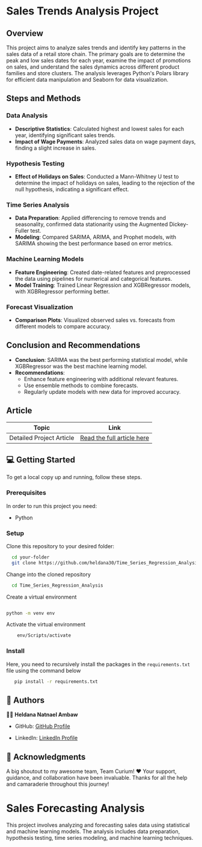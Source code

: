 
# Sales Trends Analysis Project

## Overview

This project aims to analyze sales trends and identify key patterns in the sales data of a retail store chain. The primary goals are to determine the peak and low sales dates for each year, examine the impact of promotions on sales, and understand the sales dynamics across different product families and store clusters. The analysis leverages Python's Polars library for efficient data manipulation and Seaborn for data visualization.

## Steps and Methods

### Data Analysis
- **Descriptive Statistics**: Calculated highest and lowest sales for each year, identifying significant sales trends.
- **Impact of Wage Payments**: Analyzed sales data on wage payment days, finding a slight increase in sales.

### Hypothesis Testing
- **Effect of Holidays on Sales**: Conducted a Mann-Whitney U test to determine the impact of holidays on sales, leading to the rejection of the null hypothesis, indicating a significant effect.

### Time Series Analysis
- **Data Preparation**: Applied differencing to remove trends and seasonality, confirmed data stationarity using the Augmented Dickey-Fuller test.
- **Modeling**: Compared SARIMA, ARIMA, and Prophet models, with SARIMA showing the best performance based on error metrics.

### Machine Learning Models
- **Feature Engineering**: Created date-related features and preprocessed the data using pipelines for numerical and categorical features.
- **Model Training**: Trained Linear Regression and XGBRegressor models, with XGBRegressor performing better.

### Forecast Visualization
- **Comparison Plots**: Visualized observed sales vs. forecasts from different models to compare accuracy.

## Conclusion and Recommendations

- **Conclusion**: SARIMA was the best performing statistical model, while XGBRegressor was the best machine learning model.
- **Recommendations**:
  - Enhance feature engineering with additional relevant features.
  - Use ensemble methods to combine forecasts.
  - Regularly update models with new data for improved accuracy.

## Article

| Topic                    | Link                                      |
|--------------------------|-------------------------------------------|
| Detailed Project Article | [Read the full article here](https://medium.com/@nheldana8/time-series-store-sales-forecasting-f4a2e184b5a6) |

## 💻 Getting Started <a name="getting-started"></a>


To get a local copy up and running, follow these steps.

### Prerequisites

In order to run this project you need:

- Python


### Setup

Clone this repository to your desired folder:


```sh
  cd your-folder
  git clone https://github.com/heldana30/Time_Series_Regression_Analysis.git
```
Change into the cloned repository

```sh
  cd Time_Series_Regression_Analysis
```

Create a virtual environment

```sh

python -m venv env

```

Activate the virtual environment

```sh
    env/Scripts/activate
```
### Install

Here, you need to recursively install the packages in the `requirements.txt` file using the command below 

```sh
   pip install -r requirements.txt
```

## 👥 Authors <a name="authors"></a>

👩‍💻 **Heldana Natnael Ambaw**

- GitHub: [GitHub Profile](https://github.com/heldana30)

- LinkedIn: [LinkedIn Profile](https://www.linkedin.com/in/heldana-n/)

## 🙏 Acknowledgments <a name="acknowledgements"></a>

A big shoutout to my awesome team, Team Curium! ♥
Your support, guidance, and collaboration have been invaluable. Thanks for all the help and camaraderie throughout this journey!

# Sales Forecasting Analysis

This project involves analyzing and forecasting sales data using statistical and machine learning models. The analysis includes data preparation, hypothesis testing, time series modeling, and machine learning techniques.

